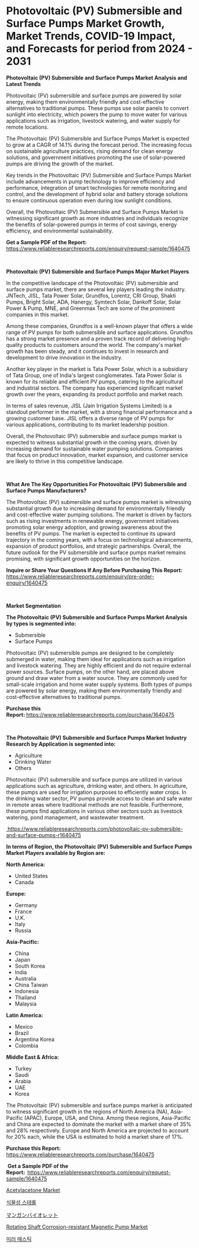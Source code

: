 <p><h1>Photovoltaic (PV) Submersible and Surface Pumps Market Growth, Market Trends, COVID-19 Impact, and Forecasts for period from 2024 - 2031</h1></p><p><strong>Photovoltaic (PV) Submersible and Surface Pumps Market Analysis and Latest Trends</strong></p>
<p><p>Photovoltaic (PV) submersible and surface pumps are powered by solar energy, making them environmentally friendly and cost-effective alternatives to traditional pumps. These pumps use solar panels to convert sunlight into electricity, which powers the pump to move water for various applications such as irrigation, livestock watering, and water supply for remote locations.</p><p>The Photovoltaic (PV) Submersible and Surface Pumps Market is expected to grow at a CAGR of 14.1% during the forecast period. The increasing focus on sustainable agriculture practices, rising demand for clean energy solutions, and government initiatives promoting the use of solar-powered pumps are driving the growth of the market.</p><p>Key trends in the Photovoltaic (PV) Submersible and Surface Pumps Market include advancements in pump technology to improve efficiency and performance, integration of smart technologies for remote monitoring and control, and the development of hybrid solar and battery storage solutions to ensure continuous operation even during low sunlight conditions.</p><p>Overall, the Photovoltaic (PV) Submersible and Surface Pumps Market is witnessing significant growth as more industries and individuals recognize the benefits of solar-powered pumps in terms of cost savings, energy efficiency, and environmental sustainability.</p></p>
<p><strong>Get a Sample PDF of the Report:&nbsp;</strong> <a href="https://www.reliableresearchreports.com/enquiry/request-sample/1640475">https://www.reliableresearchreports.com/enquiry/request-sample/1640475</a></p>
<p>&nbsp;</p>
<p><strong>Photovoltaic (PV) Submersible and Surface Pumps Major Market Players</strong></p>
<p><p>In the competitive landscape of the Photovoltaic (PV) submersible and surface pumps market, there are several key players leading the industry. JNTech, JISL, Tata Power Solar, Grundfos, Lorentz, CRI Group, Shakti Pumps, Bright Solar, ADA, Hanergy, Symtech Solar, Dankoff Solar, Solar Power & Pump, MNE, and Greenmax Tech are some of the prominent companies in this market.</p><p>Among these companies, Grundfos is a well-known player that offers a wide range of PV pumps for both submersible and surface applications. Grundfos has a strong market presence and a proven track record of delivering high-quality products to customers around the world. The company's market growth has been steady, and it continues to invest in research and development to drive innovation in the industry.</p><p>Another key player in the market is Tata Power Solar, which is a subsidiary of Tata Group, one of India's largest conglomerates. Tata Power Solar is known for its reliable and efficient PV pumps, catering to the agricultural and industrial sectors. The company has experienced significant market growth over the years, expanding its product portfolio and market reach.</p><p>In terms of sales revenue, JISL (Jain Irrigation Systems Limited) is a standout performer in the market, with a strong financial performance and a growing customer base. JISL offers a diverse range of PV pumps for various applications, contributing to its market leadership position.</p><p>Overall, the Photovoltaic (PV) submersible and surface pumps market is expected to witness substantial growth in the coming years, driven by increasing demand for sustainable water pumping solutions. Companies that focus on product innovation, market expansion, and customer service are likely to thrive in this competitive landscape.</p></p>
<p>&nbsp;</p>
<p><strong>What Are The Key Opportunities For Photovoltaic (PV) Submersible and Surface Pumps Manufacturers?</strong></p>
<p><p>The Photovoltaic (PV) submersible and surface pumps market is witnessing substantial growth due to increasing demand for environmentally friendly and cost-effective water pumping solutions. The market is driven by factors such as rising investments in renewable energy, government initiatives promoting solar energy adoption, and growing awareness about the benefits of PV pumps. The market is expected to continue its upward trajectory in the coming years, with a focus on technological advancements, expansion of product portfolios, and strategic partnerships. Overall, the future outlook for the PV submersible and surface pumps market remains promising, with significant growth opportunities on the horizon.</p></p>
<p><strong>Inquire or Share Your Questions If Any Before Purchasing This Report:</strong> <a href="https://www.reliableresearchreports.com/enquiry/pre-order-enquiry/1640475">https://www.reliableresearchreports.com/enquiry/pre-order-enquiry/1640475</a></p>
<p>&nbsp;</p>
<p><strong>Market Segmentation</strong></p>
<p><strong>The Photovoltaic (PV) Submersible and Surface Pumps Market Analysis by types is segmented into:</strong></p>
<p><ul><li>Submersible</li><li>Surface Pumps</li></ul></p>
<p><p>Photovoltaic (PV) submersible pumps are designed to be completely submerged in water, making them ideal for applications such as irrigation and livestock watering. They are highly efficient and do not require external power sources. Surface pumps, on the other hand, are placed above ground and draw water from a water source. They are commonly used for small-scale irrigation and home water supply systems. Both types of pumps are powered by solar energy, making them environmentally friendly and cost-effective alternatives to traditional pumps.</p></p>
<p><strong>Purchase this Report:&nbsp;</strong><a href="https://www.reliableresearchreports.com/purchase/1640475">https://www.reliableresearchreports.com/purchase/1640475</a></p>
<p>&nbsp;</p>
<p><strong>The Photovoltaic (PV) Submersible and Surface Pumps Market Industry Research by Application is segmented into:</strong></p>
<p><ul><li>Agriculture</li><li>Drinking Water</li><li>Others</li></ul></p>
<p><p>Photovoltaic (PV) submersible and surface pumps are utilized in various applications such as agriculture, drinking water, and others. In agriculture, these pumps are used for irrigation purposes to efficiently water crops. In the drinking water sector, PV pumps provide access to clean and safe water in remote areas where traditional methods are not feasible. Furthermore, these pumps find applications in various other sectors such as livestock watering, pond management, and wastewater treatment.</p></p>
<p><a href="https://www.reliableresearchreports.com/photovoltaic-pv-submersible-and-surface-pumps-r1640475">&nbsp;https://www.reliableresearchreports.com/photovoltaic-pv-submersible-and-surface-pumps-r1640475</a></p>
<p><strong>In terms of Region, the Photovoltaic (PV) Submersible and Surface Pumps Market Players available by Region are:</strong></p>
<p>
    <p> <strong> North America: </strong>
        <ul>
            <li>United States</li>
            <li>Canada</li>
        </ul>
        </p> 
    <p> <strong> Europe: </strong>
        <ul>
            <li>Germany</li>
            <li>France</li>
            <li>U.K.</li>
            <li>Italy</li>
            <li>Russia</li>
        </ul>
        </p> 
    <p> <strong> Asia-Pacific: </strong>
        <ul>
            <li>China</li>
            <li>Japan</li>
            <li>South Korea</li>
            <li>India</li>
            <li>Australia</li>
            <li>China Taiwan</li>
            <li>Indonesia</li>
            <li>Thailand</li>
            <li>Malaysia</li>
        </ul>
        </p> 
    <p> <strong> Latin America: </strong>
        <ul>
            <li>Mexico</li>
            <li>Brazil</li>
            <li>Argentina Korea</li>
            <li>Colombia</li>
        </ul>
        </p> 
    <p> <strong> Middle East & Africa: </strong>
        <ul>
            <li>Turkey</li>
            <li>Saudi</li>
            <li>Arabia</li>
            <li>UAE</li>
            <li>Korea</li>
        </ul>
    </p>
    </p>
<p><p>The Photovoltaic (PV) submersible and surface pumps market is anticipated to witness significant growth in the regions of North America (NA), Asia-Pacific (APAC), Europe, USA, and China. Among these regions, Asia-Pacific and China are expected to dominate the market with a market share of 35% and 28% respectively. Europe and North America are projected to account for 20% each, while the USA is estimated to hold a market share of 17%.</p></p>
<p><strong>Purchase this Report: </strong><a href="https://www.reliableresearchreports.com/purchase/1640475">https://www.reliableresearchreports.com/purchase/1640475</a></p>
<p>&nbsp;<strong>Get a Sample PDF of the Report:&nbsp;&nbsp;</strong><a href="https://www.reliableresearchreports.com/enquiry/request-sample/1640475">https://www.reliableresearchreports.com/enquiry/request-sample/1640475</a></p>
<p><strong></strong></p>
<p><p><a href="https://issuu.com/reportprime-2/docs/acetylacetone-market-size-2030.pptx">Acetylacetone Market</a></p><p><a href="https://github.com/hzumrdvas204296/Market-Research-Report-List-1/blob/main/882479036260.md">식물성 스테롤</a></p><p><a href="https://medium.com/@teridactyl90/%E3%83%9E%E3%83%B3%E3%82%AC%E3%83%B3%E3%83%90%E3%82%A4%E3%82%AA%E3%83%AC%E3%83%83%E3%83%88%E5%B8%82%E5%A0%B4%E3%81%AF-%E5%B8%82%E5%A0%B4%E3%82%B7%E3%82%A7%E3%82%A2-%E3%82%B5%E3%82%A4%E3%82%BA-2031%E5%B9%B4%E3%81%BE%E3%81%A7%E3%81%AE%E4%BA%88%E6%B8%AC%E3%81%BE%E3%81%A7%E3%81%AB%E7%84%A6%E7%82%B9%E3%82%92%E5%BD%93%E3%81%A6%E3%81%A6%E3%81%84%E3%81%BE%E3%81%99-b558f0b57e4a">マンガンバイオレット</a></p><p><a href="https://github.com/changoleonlaverguenzanoexiste/Market-Research-Report-List-3/blob/main/rotating-shaft-corrosion-resistant-magnetic-pump-market.md">Rotating Shaft Corrosion-resistant Magnetic Pump Market</a></p><p><a href="https://medium.com/@constantinvon/%EB%AF%B8%EB%9F%AC-%EB%A7%A4%EC%8A%A4%ED%8B%B1-%EC%8B%9C%EC%9E%A5-%EA%B2%BD%EC%9F%81-%EB%B6%84%EC%84%9D-%EC%8B%9C%EC%9E%A5-%EB%8F%99%ED%96%A5-%EB%B0%8F-2031%EB%85%84%EA%B9%8C%EC%A7%80%EC%9D%98-%EC%98%88%EC%B8%A1-b5ea5c454d48">미러 매스틱</a></p></p>